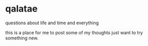 qalatae
=======

questions about life and time and everything

this is a place for me to post some of my thoughts
just want to try something new.

